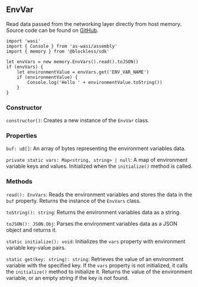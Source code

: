 ## EnvVar

Read data passed from the networking layer directly from host memory. Source code can be found on [GitHub](https://github.com/blocklessnetwork/sdk-assemblyscript/blob/main/assembly/memory/index.ts).

```tsx
import 'wasi'
import { Console } from 'as-wasi/assembly'
import { memory } from '@blockless/sdk'

let envVars = new memory.EnvVars().read().toJSON()
if (envVars) {
	let environmentValue = envVars.get('ENV_VAR_NAME')
	if (environmentValue) {
		Console.log('Hello ' + environmentValue.toString())
	}
}
```

### Constructor

`constructor()`: Creates a new instance of the `EnvVar` class.

### Properties

`buf: u8[]`: An array of bytes representing the environment variables data.

`private static vars: Map<string, string> | null`: A map of environment variable keys and values. Initialized when the `initialize()` method is called.

### Methods

`read(): EnvVars`: Reads the environment variables and stores the data in the `buf` property. Returns the instance of the `EnvVars` class.

`toString(): string`: Returns the environment variables data as a string.

`toJSON(): JSON.Obj`: Parses the environment variables data as a JSON object and returns it.

`static initialize(): void`: Initializes the `vars` property with environment variable key-value pairs.

`static get(key: string): string`: Retrieves the value of an environment variable with the specified key. If the `vars` property is not initialized, it calls the `initialize()` method to initialize it. Returns the value of the environment variable, or an empty string if the key is not found.

